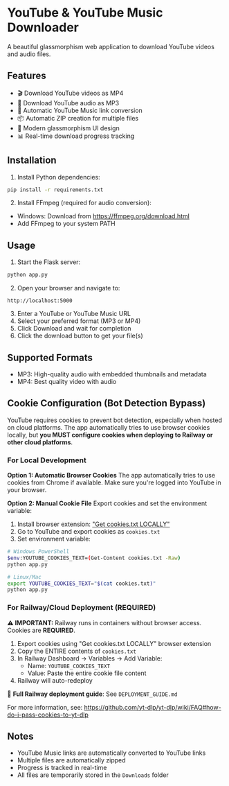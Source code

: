 # YouTube & YouTube Music Downloader

A beautiful glassmorphism web application to download YouTube videos and audio files.

## Features

- 🎬 Download YouTube videos as MP4
- 🎵 Download YouTube audio as MP3
- 🔄 Automatic YouTube Music link conversion
- 📦 Automatic ZIP creation for multiple files
- 🎨 Modern glassmorphism UI design
- 📊 Real-time download progress tracking

## Installation

1. Install Python dependencies:
```bash
pip install -r requirements.txt
```

2. Install FFmpeg (required for audio conversion):
- Windows: Download from https://ffmpeg.org/download.html
- Add FFmpeg to your system PATH

## Usage

1. Start the Flask server:
```bash
python app.py
```

2. Open your browser and navigate to:
```
http://localhost:5000
```

3. Enter a YouTube or YouTube Music URL
4. Select your preferred format (MP3 or MP4)
5. Click Download and wait for completion
6. Click the download button to get your file(s)

## Supported Formats

- MP3: High-quality audio with embedded thumbnails and metadata
- MP4: Best quality video with audio

## Cookie Configuration (Bot Detection Bypass)

YouTube requires cookies to prevent bot detection, especially when hosted on cloud platforms. The app automatically tries to use browser cookies locally, but **you MUST configure cookies when deploying to Railway or other cloud platforms**.

### For Local Development

**Option 1: Automatic Browser Cookies**
The app automatically tries to use cookies from Chrome if available. Make sure you're logged into YouTube in your browser.

**Option 2: Manual Cookie File**
Export cookies and set the environment variable:

1. Install browser extension: ["Get cookies.txt LOCALLY"](https://chrome.google.com/webstore/detail/get-cookiestxt-locally/cclelndahbckbenkjhflpdbgdldlbecc)
2. Go to YouTube and export cookies as `cookies.txt`
3. Set environment variable:
```bash
# Windows PowerShell
$env:YOUTUBE_COOKIES_TEXT=(Get-Content cookies.txt -Raw)
python app.py

# Linux/Mac
export YOUTUBE_COOKIES_TEXT="$(cat cookies.txt)"
python app.py
```

### For Railway/Cloud Deployment (REQUIRED)

**⚠️ IMPORTANT:** Railway runs in containers without browser access. Cookies are **REQUIRED**.

1. Export cookies using "Get cookies.txt LOCALLY" browser extension
2. Copy the ENTIRE contents of `cookies.txt`
3. In Railway Dashboard → Variables → Add Variable:
   - Name: `YOUTUBE_COOKIES_TEXT`
   - Value: Paste the entire cookie file content
4. Railway will auto-redeploy

📖 **Full Railway deployment guide**: See `DEPLOYMENT_GUIDE.md`

For more information, see: https://github.com/yt-dlp/yt-dlp/wiki/FAQ#how-do-i-pass-cookies-to-yt-dlp

## Notes

- YouTube Music links are automatically converted to YouTube links
- Multiple files are automatically zipped
- Progress is tracked in real-time
- All files are temporarily stored in the `Downloads` folder

